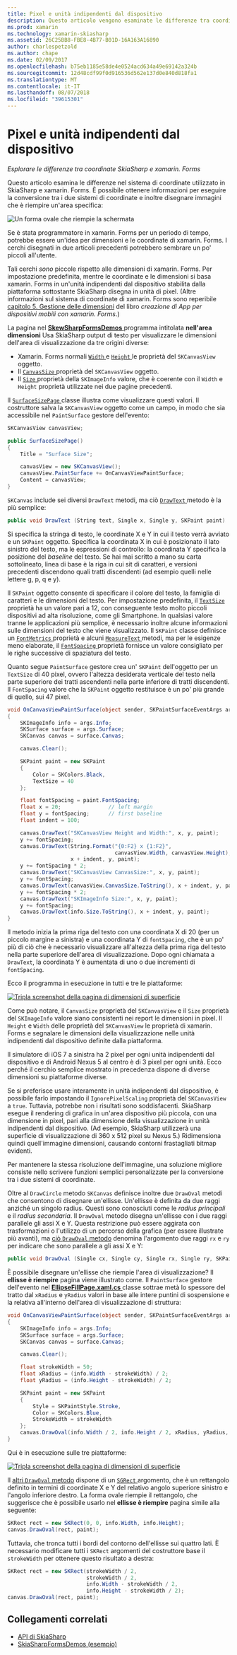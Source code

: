 ```yaml
---
title: Pixel e unità indipendenti dal dispositivo
description: Questo articolo vengono esaminate le differenze tra coordinate SkiaSharp e xamarin. Forms e questo concetto è illustrato con esempio di codice.
ms.prod: xamarin
ms.technology: xamarin-skiasharp
ms.assetid: 26C25BB8-FBE8-4B77-B01D-16A163A16890
author: charlespetzold
ms.author: chape
ms.date: 02/09/2017
ms.openlocfilehash: b75eb1185e58de4e0524acd634a49e69142a324b
ms.sourcegitcommit: 12d48cdf99f0d916536d562e137d0e840d818fa1
ms.translationtype: MT
ms.contentlocale: it-IT
ms.lasthandoff: 08/07/2018
ms.locfileid: "39615301"
---
```

# <a name="pixels-and-device-independent-units"></a>Pixel e unità indipendenti dal dispositivo

_Esplorare le differenze tra coordinate SkiaSharp e xamarin. Forms_

Questo articolo esamina le differenze nel sistema di coordinate utilizzato in SkiaSharp e xamarin. Forms. È possibile ottenere informazioni per eseguire la conversione tra i due sistemi di coordinate e inoltre disegnare immagini che è riempire un'area specifica:

![](pixels-images/screenfillexample.png "Un forma ovale che riempie la schermata")

Se è stata programmatore in xamarin. Forms per un periodo di tempo, potrebbe essere un'idea per dimensioni e le coordinate di xamarin. Forms. I cerchi disegnati in due articoli precedenti potrebbero sembrare un po' piccoli all'utente.

Tali cerchi *sono* piccole rispetto alle dimensioni di xamarin. Forms. Per impostazione predefinita, mentre le coordinate e le dimensioni si basa xamarin. Forms in un'unità indipendenti dal dispositivo stabilita dalla piattaforma sottostante SkiaSharp disegna in unità di pixel. (Altre informazioni sul sistema di coordinate di xamarin. Forms sono reperibile [capitolo 5. Gestione delle dimensioni](~/xamarin-forms/creating-mobile-apps-xamarin-forms/summaries/chapter05.md) del libro *creazione di App per dispositivi mobili con xamarin. Forms*.)

La pagina nel [ **SkewSharpFormsDemos** ](https://developer.xamarin.com/samples/xamarin-forms/SkiaSharpForms/Demos/) programma intitolata **nell'area dimensioni** Usa SkiaSharp output di testo per visualizzare le dimensioni dell'area di visualizzazione da tre origini diverse:

- Xamarin. Forms normali [ `Width` ](xref:Xamarin.Forms.VisualElement.Width) e [ `Height` ](xref:Xamarin.Forms.VisualElement.Height) le proprietà del `SKCanvasView` oggetto.
- Il [ `CanvasSize` ](https://developer.xamarin.com/api/property/SkiaSharp.Views.Forms.SKCanvasView.CanvasSize/) proprietà del `SKCanvasView` oggetto.
- Il [ `Size` ](https://developer.xamarin.com/api/property/SkiaSharp.SKImageInfo.Size/) proprietà della `SKImageInfo` valore, che è coerente con il `Width` e `Height` proprietà utilizzate nei due pagine precedenti.

Il [ `SurfaceSizePage` ](https://github.com/xamarin/xamarin-forms-samples/blob/master/SkiaSharpForms/Demos/Demos/SkiaSharpFormsDemos/Basics/SurfaceSizePage.cs) classe illustra come visualizzare questi valori. Il costruttore salva la `SKCanvasView` oggetto come un campo, in modo che sia accessibile nel `PaintSurface` gestore dell'evento:

```csharp
SKCanvasView canvasView;

public SurfaceSizePage()
{
    Title = "Surface Size";

    canvasView = new SKCanvasView();
    canvasView.PaintSurface += OnCanvasViewPaintSurface;
    Content = canvasView;
}
```

`SKCanvas` include sei diversi `DrawText` metodi, ma ciò [ `DrawText` ](https://developer.xamarin.com/api/member/SkiaSharp.SKCanvas.DrawText/p/System.String/System.Single/System.Single/SkiaSharp.SKPaint/) metodo è la più semplice:

```csharp
public void DrawText (String text, Single x, Single y, SKPaint paint)
```

Si specifica la stringa di testo, le coordinate X e Y in cui il testo verrà avviato e un `SKPaint` oggetto. Specifica la coordinata X in cui è posizionato il lato sinistro del testo, ma le espressioni di controllo: la coordinata Y specifica la posizione del *baseline* del testo. Se hai mai scritto a mano su carta sottolineato, linea di base è la riga in cui sit di caratteri, e versioni precedenti discendono quali tratti discendenti (ad esempio quelli nelle lettere g, p, q e y).

Il `SKPaint` oggetto consente di specificare il colore del testo, la famiglia di caratteri e le dimensioni del testo. Per impostazione predefinita, il [ `TextSize` ](https://developer.xamarin.com/api/property/SkiaSharp.SKPaint.TextSize/) proprietà ha un valore pari a 12, con conseguente testo molto piccoli dispositivi ad alta risoluzione, come gli Smartphone. In qualsiasi valore tranne le applicazioni più semplice, è necessario inoltre alcune informazioni sulle dimensioni del testo che viene visualizzato. Il `SKPaint` classe definisce un [ `FontMetrics` ](https://developer.xamarin.com/api/property/SkiaSharp.SKPaint.FontMetrics/) proprietà e alcuni [ `MeasureText` ](https://developer.xamarin.com/api/member/SkiaSharp.SKPaint.MeasureText/p/System.String/) metodi, ma per le esigenze meno elaborate, il [ `FontSpacing` ](https://developer.xamarin.com/api/property/SkiaSharp.SKPaint.FontSpacing/) proprietà fornisce un valore consigliato per le righe successive di spaziatura del testo.

Quanto segue `PaintSurface` gestore crea un' `SKPaint` dell'oggetto per un `TextSize` di 40 pixel, ovvero l'altezza desiderata verticale del testo nella parte superiore dei tratti ascendenti nella parte inferiore di tratti discendenti. Il `FontSpacing` valore che la `SKPaint` oggetto restituisce è un po' più grande di quello, sui 47 pixel.

```csharp
void OnCanvasViewPaintSurface(object sender, SKPaintSurfaceEventArgs args)
{
    SKImageInfo info = args.Info;
    SKSurface surface = args.Surface;
    SKCanvas canvas = surface.Canvas;

    canvas.Clear();

    SKPaint paint = new SKPaint
    {
        Color = SKColors.Black,
        TextSize = 40
    };

    float fontSpacing = paint.FontSpacing;
    float x = 20;               // left margin
    float y = fontSpacing;      // first baseline
    float indent = 100;

    canvas.DrawText("SKCanvasView Height and Width:", x, y, paint);
    y += fontSpacing;
    canvas.DrawText(String.Format("{0:F2} x {1:F2}",
                                  canvasView.Width, canvasView.Height),
                    x + indent, y, paint);
    y += fontSpacing * 2;
    canvas.DrawText("SKCanvasView CanvasSize:", x, y, paint);
    y += fontSpacing;
    canvas.DrawText(canvasView.CanvasSize.ToString(), x + indent, y, paint);
    y += fontSpacing * 2;
    canvas.DrawText("SKImageInfo Size:", x, y, paint);
    y += fontSpacing;
    canvas.DrawText(info.Size.ToString(), x + indent, y, paint);
}
```

Il metodo inizia la prima riga del testo con una coordinata X di 20 (per un piccolo margine a sinistra) e una coordinata Y di `fontSpacing`, che è un po' più di ciò che è necessario visualizzare all'altezza della prima riga del testo nella parte superiore dell'area di visualizzazione. Dopo ogni chiamata a `DrawText`, la coordinata Y è aumentata di uno o due incrementi di `fontSpacing`.

Ecco il programma in esecuzione in tutti e tre le piattaforme:

[![](pixels-images/surfacesize-small.png "Tripla screenshot della pagina di dimensioni di superficie")](pixels-images/surfacesize-large.png#lightbox "tripla screenshot della pagina di dimensioni di Surface")

Come può notare, il `CanvasSize` proprietà del `SKCanvasView` e il `Size` proprietà del `SKImageInfo` valore siano consistenti nei report le dimensioni in pixel. Il `Height` e `Width` delle proprietà del `SKCanvasView` le proprietà di xamarin. Forms e segnalare le dimensioni della visualizzazione nelle unità indipendenti dal dispositivo definite dalla piattaforma.

Il simulatore di iOS 7 a sinistra ha 2 pixel per ogni unità indipendenti dal dispositivo e di Android Nexus 5 al centro è di 3 pixel per ogni unità. Ecco perché il cerchio semplice mostrato in precedenza dispone di diverse dimensioni su piattaforme diverse.

Se si preferisce usare interamente in unità indipendenti dal dispositivo, è possibile farlo impostando il `IgnorePixelScaling` proprietà del `SKCanvasView` a `true`. Tuttavia, potrebbe non i risultati sono soddisfacenti. SkiaSharp esegue il rendering di grafica in un'area dispositivo più piccola, con una dimensione in pixel, pari alla dimensione della visualizzazione in unità indipendenti dal dispositivo. (Ad esempio, SkiaSharp utilizzerà una superficie di visualizzazione di 360 x 512 pixel su Nexus 5.) Ridimensiona quindi quell'immagine dimensioni, causando contorni frastagliati bitmap evidenti.

Per mantenere la stessa risoluzione dell'immagine, una soluzione migliore consiste nello scrivere funzioni semplici personalizzate per la conversione tra i due sistemi di coordinate.

Oltre al `DrawCircle` metodo `SKCanvas` definisce inoltre due `DrawOval` metodi che consentono di disegnare un'ellisse. Un'ellisse è definita da due raggi anziché un singolo radius. Questi sono conosciuti come le *radius principali* e il *radius secondaria*. Il `DrawOval` metodo disegna un'ellisse con i due raggi parallele gli assi X e Y. Questa restrizione può essere aggirata con trasformazioni o l'utilizzo di un percorso della grafica (per essere illustrate più avanti), ma [ciò `DrawOval` metodo](https://developer.xamarin.com/api/member/SkiaSharp.SKCanvas.DrawOval/p/System.Single/System.Single/System.Single/System.Single/SkiaSharp.SKPaint/) denomina l'argomento due raggi `rx` e `ry` per indicare che sono parallele a gli assi X e Y:

```csharp
public void DrawOval (Single cx, Single cy, Single rx, Single ry, SKPaint paint)
```

È possibile disegnare un'ellisse che riempie l'area di visualizzazione? Il **ellisse è riempire** pagina viene illustrato come. Il `PaintSurface` gestore dell'evento nel [ **EllipseFillPage.xaml.cs** ](https://github.com/xamarin/xamarin-forms-samples/blob/master/SkiaSharpForms/Demos/Demos/SkiaSharpFormsDemos/Basics/EllipseFillPage.xaml.cs) classe sottrae metà lo spessore del tratto dal `xRadius` e `yRadius` valori in base alle intere puntini di sospensione e la relativa all'interno dell'area di visualizzazione di struttura:

```csharp
void OnCanvasViewPaintSurface(object sender, SKPaintSurfaceEventArgs args)
{
    SKImageInfo info = args.Info;
    SKSurface surface = args.Surface;
    SKCanvas canvas = surface.Canvas;

    canvas.Clear();

    float strokeWidth = 50;
    float xRadius = (info.Width - strokeWidth) / 2;
    float yRadius = (info.Height - strokeWidth) / 2;

    SKPaint paint = new SKPaint
    {
        Style = SKPaintStyle.Stroke,
        Color = SKColors.Blue,
        StrokeWidth = strokeWidth
    };
    canvas.DrawOval(info.Width / 2, info.Height / 2, xRadius, yRadius, paint);
}
```

Qui è in esecuzione sulle tre piattaforme:

[![](pixels-images/ellipsefill-small.png "Tripla screenshot della pagina di dimensioni di superficie")](pixels-images/ellipsefill-large.png#lightbox "tripla screenshot della pagina di dimensioni di Surface")

Il [altri `DrawOval` metodo](https://developer.xamarin.com/api/member/SkiaSharp.SKCanvas.DrawOval/p/SkiaSharp.SKRect/SkiaSharp.SKPaint/) dispone di un [ `SGRect` ](https://developer.xamarin.com/api/type/SkiaSharp.SKRect/) argomento, che è un rettangolo definito in termini di coordinate X e Y del relativo angolo superiore sinistro e l'angolo inferiore destro. La forma ovale riempie il rettangolo, che suggerisce che è possibile usarlo nel **ellisse è riempire** pagina simile alla seguente:

```csharp
SKRect rect = new SKRect(0, 0, info.Width, info.Height);
canvas.DrawOval(rect, paint);
```

Tuttavia, che tronca tutti i bordi del contorno dell'ellisse sui quattro lati. È necessario modificare tutti i `SKRect` argomenti del costruttore base il `strokeWidth` per ottenere questo risultato a destra:

```csharp
SKRect rect = new SKRect(strokeWidth / 2,
                         strokeWidth / 2,
                         info.Width - strokeWidth / 2,
                         info.Height - strokeWidth / 2);
canvas.DrawOval(rect, paint);
```


## <a name="related-links"></a>Collegamenti correlati

- [API di SkiaSharp](https://developer.xamarin.com/api/root/SkiaSharp/)
- [SkiaSharpFormsDemos (esempio)](https://developer.xamarin.com/samples/xamarin-forms/SkiaSharpForms/Demos/)
